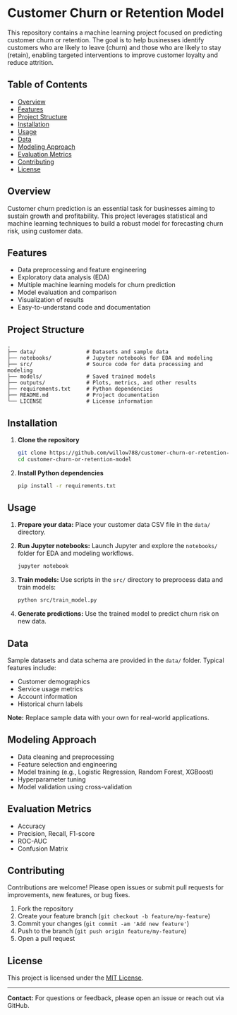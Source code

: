 # Customer Churn or Retention Model

This repository contains a machine learning project focused on predicting customer churn or retention. The goal is to help businesses identify customers who are likely to leave (churn) and those who are likely to stay (retain), enabling targeted interventions to improve customer loyalty and reduce attrition.

## Table of Contents

- [Overview](#overview)
- [Features](#features)
- [Project Structure](#project-structure)
- [Installation](#installation)
- [Usage](#usage)
- [Data](#data)
- [Modeling Approach](#modeling-approach)
- [Evaluation Metrics](#evaluation-metrics)
- [Contributing](#contributing)
- [License](#license)

## Overview

Customer churn prediction is an essential task for businesses aiming to sustain growth and profitability. This project leverages statistical and machine learning techniques to build a robust model for forecasting churn risk, using customer data.

## Features

- Data preprocessing and feature engineering
- Exploratory data analysis (EDA)
- Multiple machine learning models for churn prediction
- Model evaluation and comparison
- Visualization of results
- Easy-to-understand code and documentation

## Project Structure

```
.
├── data/                # Datasets and sample data
├── notebooks/           # Jupyter notebooks for EDA and modeling
├── src/                 # Source code for data processing and modeling
├── models/              # Saved trained models
├── outputs/             # Plots, metrics, and other results
├── requirements.txt     # Python dependencies
├── README.md            # Project documentation
└── LICENSE              # License information
```

## Installation

1. **Clone the repository**
    ```bash
    git clone https://github.com/willow788/customer-churn-or-retention-model.git
    cd customer-churn-or-retention-model
    ```

2. **Install Python dependencies**
    ```bash
    pip install -r requirements.txt
    ```

## Usage

1. **Prepare your data:** Place your customer data CSV file in the `data/` directory.

2. **Run Jupyter notebooks:** Launch Jupyter and explore the `notebooks/` folder for EDA and modeling workflows.
    ```bash
    jupyter notebook
    ```

3. **Train models:** Use scripts in the `src/` directory to preprocess data and train models:
    ```bash
    python src/train_model.py
    ```

4. **Generate predictions:** Use the trained model to predict churn risk on new data.

## Data

Sample datasets and data schema are provided in the `data/` folder. Typical features include:

- Customer demographics
- Service usage metrics
- Account information
- Historical churn labels

**Note:** Replace sample data with your own for real-world applications.

## Modeling Approach

- Data cleaning and preprocessing
- Feature selection and engineering
- Model training (e.g., Logistic Regression, Random Forest, XGBoost)
- Hyperparameter tuning
- Model validation using cross-validation

## Evaluation Metrics

- Accuracy
- Precision, Recall, F1-score
- ROC-AUC
- Confusion Matrix

## Contributing

Contributions are welcome! Please open issues or submit pull requests for improvements, new features, or bug fixes.

1. Fork the repository
2. Create your feature branch (`git checkout -b feature/my-feature`)
3. Commit your changes (`git commit -am 'Add new feature'`)
4. Push to the branch (`git push origin feature/my-feature`)
5. Open a pull request

## License

This project is licensed under the [MIT License](LICENSE).

---

**Contact:** For questions or feedback, please open an issue or reach out via GitHub.
